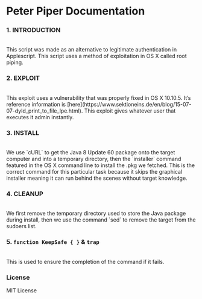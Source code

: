 # Peter Piper Documentation

### 1. INTRODUCTION
<br>
This script was made as an alternative to legitimate authentication in Applescript. This script uses a method of exploitation in OS X called root piping.

<br>

### 2. EXPLOIT
<br>
This exploit uses a vulnerability that was properly fixed in OS X 10.10.5. It’s reference information is [here](https://www.sektioneins.de/en/blog/15-07-07-dyld_print_to_file_lpe.html).
This exploit gives whatever user that executes it admin instantly.

<br>

### 3. INSTALL
<br>
We use `cURL` to get the Java 8 Update 60 package onto the target computer and into a temporary directory, then the `installer` command featured in the OS X command line to install the .pkg we fetched. This is the correct command for this particular task because it skips the graphical installer meaning it can run behind the scenes without target knowledge.

<br>

### 4. CLEANUP
<br>
We first remove the temporary directory used to store the Java package during install, then we use the command `sed` to remove the target from the sudoers list.

<br>

### 5. `function KeepSafe { }` & `trap`
<br>
This is used to ensure the completion of the command if it fails.


### License
MIT License
